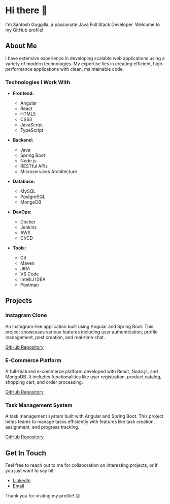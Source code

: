 # Hi there 👋

I'm Santosh Guggilla, a passionate Java Full Stack Developer. Welcome to my GitHub profile!

## About Me

I have extensive experience in developing scalable web applications using a variety of modern technologies. My expertise lies in creating efficient, high-performance applications with clean, maintainable code.

### Technologies I Work With

- **Frontend:**
  - Angular
  - React
  - HTML5
  - CSS3
  - JavaScript
  - TypeScript

- **Backend:**
  - Java
  - Spring Boot
  - Node.js
  - RESTful APIs
  - Microservices Architecture

- **Database:**
  - MySQL
  - PostgreSQL
  - MongoDB

- **DevOps:**
  - Docker
  - Jenkins
  - AWS
  - CI/CD

- **Tools:**
  - Git
  - Maven
  - JIRA
  - VS Code
  - IntelliJ IDEA
  - Postman

## Projects

### Instagram Clone

An Instagram-like application built using Angular and Spring Boot. This project showcases various features including user authentication, profile management, post creation, and real-time chat.

[GitHub Repository](https://github.com/santoshguggilla/INSTAGRAM.git)

### E-Commerce Platform

A full-featured e-commerce platform developed with React, Node.js, and MongoDB. It includes functionalities like user registration, product catalog, shopping cart, and order processing.

[GitHub Repository](https://github.com/santoshguggilla/MultiKart-Project.git)

### Task Management System

A task management system built with Angular and Spring Boot. This project helps teams to manage tasks efficiently with features like task creation, assignment, and progress tracking.

[GitHub Repository](https://github.com/santoshguggilla/User-Management-System.git)

## Get In Touch

Feel free to reach out to me for collaboration on interesting projects, or if you just want to say hi!

- [LinkedIn](https://www.linkedin.com/in/santosh-guggilla-bb916b216/)
- [Email](mailto:santhoshguggilla125@gmail.com)

Thank you for visiting my profile! 😊
